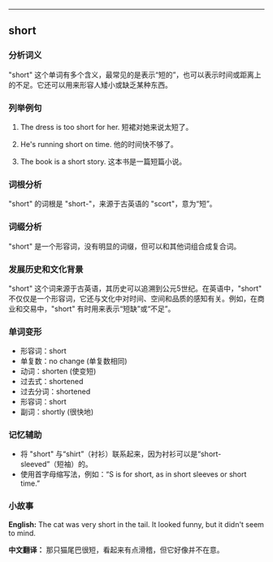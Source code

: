 
---------------
## short
### 分析词义
"short" 这个单词有多个含义，最常见的是表示“短的”，也可以表示时间或距离上的不足。它还可以用来形容人矮小或缺乏某种东西。

### 列举例句
1. The dress is too short for her.
   短裙对她来说太短了。

2. He's running short on time.
   他的时间快不够了。

3. The book is a short story.
   这本书是一篇短篇小说。

### 词根分析
"short" 的词根是 "short-"，来源于古英语的 "scort"，意为“短”。

### 词缀分析
"short" 是一个形容词，没有明显的词缀，但可以和其他词组合成复合词。

### 发展历史和文化背景
"short" 这个词来源于古英语，其历史可以追溯到公元5世纪。在英语中，"short" 不仅仅是一个形容词，它还与文化中对时间、空间和品质的感知有关。例如，在商业和交易中，"short" 有时用来表示“短缺”或“不足”。

### 单词变形
- 形容词：short
- 单复数：no change (单复数相同)
- 动词：shorten (使变短)
- 过去式：shortened
- 过去分词：shortened
- 形容词：short
- 副词：shortly (很快地)

### 记忆辅助
- 将 "short" 与“shirt”（衬衫）联系起来，因为衬衫可以是“short-sleeved”（短袖）的。
- 使用首字母缩写法，例如：“S is for short, as in short sleeves or short time.”

### 小故事
**English:**
The cat was very short in the tail. It looked funny, but it didn't seem to mind.

**中文翻译：**
那只猫尾巴很短，看起来有点滑稽，但它好像并不在意。

